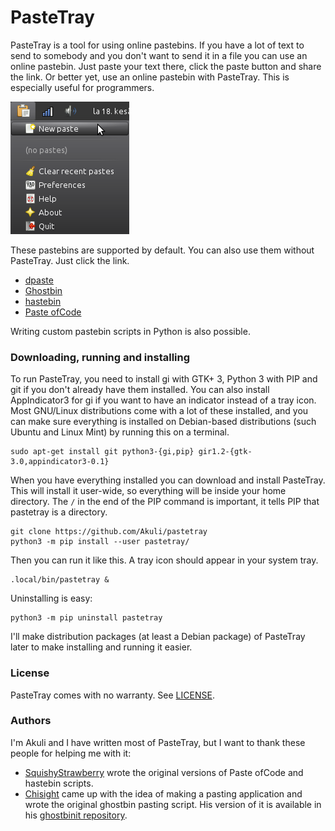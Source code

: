 # PasteTray

PasteTray is a tool for using online pastebins. If you have a lot of
text to send to somebody and you don't want to send it in a file you can
use an online pastebin. Just paste your text there, click the paste
button and share the link. Or better yet, use an online pastebin with
PasteTray. This is especially useful for programmers.

![PasteTray in action.](pastetray/doc/screenshot.png)

These pastebins are supported by default. You can also use them without
PasteTray. Just click the link.

- [dpaste](http://dpaste.com/)
- [Ghostbin](https://ghostbin.com/)
- [hastebin](http://hastebin.com/)
- [Paste ofCode](http://paste.ofcode.org/)

Writing custom pastebin scripts in Python is also possible.

### Downloading, running and installing

To run PasteTray, you need to install gi with GTK+ 3, Python 3 with PIP
and git if you don't already have them installed. You can also install
AppIndicator3 for gi if you want to have an indicator instead of a tray
icon. Most GNU/Linux distributions come with a lot of these installed,
and you can make sure everything is installed on Debian-based
distributions (such Ubuntu and Linux Mint) by running this on a
terminal.

    sudo apt-get install git python3-{gi,pip} gir1.2-{gtk-3.0,appindicator3-0.1}

When you have everything installed you can download and install
PasteTray. This will install it user-wide, so everything will be inside
your home directory. The `/` in the end of the PIP command is important,
it tells PIP that pastetray is a directory.

    git clone https://github.com/Akuli/pastetray
    python3 -m pip install --user pastetray/

Then you can run it like this. A tray icon should appear in your system
tray.

```none
.local/bin/pastetray &
```

Uninstalling is easy:

    python3 -m pip uninstall pastetray

I'll make distribution packages (at least a Debian package) of PasteTray
later to make installing and running it easier.

### License

PasteTray comes with no warranty. See [LICENSE](pastetray/LICENSE).

### Authors

I'm Akuli and I have written most of PasteTray, but I want to thank
these people for helping me with it:

- [SquishyStrawberry](https://github.com/SquishyStrawberry/) wrote the
original versions of Paste ofCode and hastebin scripts.
- [Chisight](https://github.com/Chisight/) came up with the idea of
making a pasting application and wrote the original ghostbin pasting
script. His version of it is available in his
[ghostbinit repository](https://github.com/Chisight/ghostbinit).
